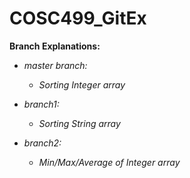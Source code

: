 # COSC499_GitEx

**Branch Explanations:**

* *master branch:* 
  * *Sorting Integer array*
  
* *branch1:* 
  * *Sorting String array*
  
* *branch2:* 
  * *Min/Max/Average of Integer array*
